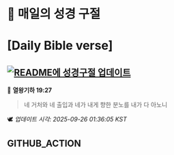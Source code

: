 # 🙏 매일의 성경 구절
# [Daily Bible verse]
## [![README에 성경구절 업데이트](https://github.com/DONGSUKA/first_test/actions/workflows/update-readme-bible.yml/badge.svg)](https://github.com/DONGSUKA/first_test/actions/workflows/update-readme-bible.yml)
<!-- START_BIBLE_VERSE -->
📖 **열왕기하 19:27**
> 네 거처와 네 출입과 네가 내게 향한 분노를 내가 다 아노니

🕊️ _업데이트 시각: 2025-09-26 01:36:05 KST_
  <!-- END_BIBLE_VERSE -->
## GITHUB_ACTION
